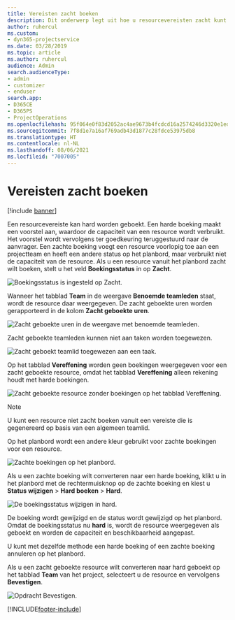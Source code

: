 ```yaml
---
title: Vereisten zacht boeken
description: Dit onderwerp legt uit hoe u resourcevereisten zacht kunt boeken.
author: ruhercul
ms.custom:
- dyn365-projectservice
ms.date: 03/28/2019
ms.topic: article
ms.author: ruhercul
audience: Admin
search.audienceType:
- admin
- customizer
- enduser
search.app:
- D365CE
- D365PS
- ProjectOperations
ms.openlocfilehash: 95f064e0f83d2052ac4ae9673b4fcdcd16a2574246d3320e1ed3798cd6ff062b
ms.sourcegitcommit: 7f8d1e7a16af769adb43d1877c28fdce53975db8
ms.translationtype: HT
ms.contentlocale: nl-NL
ms.lasthandoff: 08/06/2021
ms.locfileid: "7007005"
---
```

# <a name="soft-book-requirements"></a>Vereisten zacht boeken

[!include [banner](../includes/psa-now-project-operations.md)]

Een resourcevereiste kan hard worden geboekt. Een harde boeking maakt een voorstel aan, waardoor de capaciteit van een resource wordt verbruikt. Het voorstel wordt vervolgens ter goedkeuring teruggestuurd naar de aanvrager. Een zachte boeking voegt een resource voorlopig toe aan een projectteam en heeft een andere status op het planbord, maar verbruikt niet de capaciteit van de resource. Als u een resource vanuit het planbord zacht wilt boeken, stelt u het veld **Boekingsstatus** in op **Zacht**.

![Boekingsstatus is ingesteld op Zacht.](media/Resource-Management-image77.png)

Wanneer het tabblad **Team** in de weergave **Benoemde teamleden** staat, wordt de resource daar weergegeven. De zacht geboekte uren worden gerapporteerd in de kolom **Zacht geboekte uren**.

![Zacht geboekte uren in de weergave met benoemde teamleden.](media/Resource-Management-image78.png)

Zacht geboekte teamleden kunnen niet aan taken worden toegewezen.

![Zacht geboekt teamlid toegewezen aan een taak.](media/Resource-Management-image79.png)

Op het tabblad **Vereffening** worden geen boekingen weergegeven voor een zacht geboekte resource, omdat het tabblad **Vereffening** alleen rekening houdt met harde boekingen.

![Zacht geboekte resource zonder boekingen op het tabblad Vereffening.](media/Resource-Management-image80.png)

> [!NOTE]
> U kunt een resource niet zacht boeken vanuit een vereiste die is gegenereerd op basis van een algemeen teamlid.

Op het planbord wordt een andere kleur gebruikt voor zachte boekingen voor een resource.

![Zachte boekingen op het planbord.](media/Resource-Management-image81.png)

Als u een zachte boeking wilt converteren naar een harde boeking, klikt u in het planbord met de rechtermuisknop op de zachte boeking en kiest u **Status wijzigen** \> **Hard boeken** \> **Hard**.

![De boekingsstatus wijzigen in hard.](media/Resource-Management-image82.png)

De boeking wordt gewijzigd en de status wordt gewijzigd op het planbord. Omdat de boekingsstatus nu **hard** is, wordt de resource weergegeven als geboekt en worden de capaciteit en beschikbaarheid aangepast.

U kunt met dezelfde methode een harde boeking of een zachte boeking annuleren op het planbord.

Als u een zacht geboekte resource wilt converteren naar hard geboekt op het tabblad **Team** van het project, selecteert u de resource en vervolgens **Bevestigen**.

![Opdracht Bevestigen.](media/Resource-Management-image83.png)


[!INCLUDE[footer-include](../includes/footer-banner.md)]